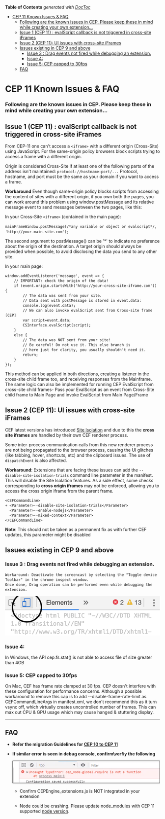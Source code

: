 <!-- START doctoc generated TOC please keep comment here to allow auto update -->
<!-- DON'T EDIT THIS SECTION, INSTEAD RE-RUN doctoc TO UPDATE -->
**Table of Contents**  *generated with [DocToc](https://github.com/thlorenz/doctoc)*

- [CEP 11 Known Issues & FAQ](#cep-11-known-issues--faq)
    - [Following are the known issues in CEP. Please keep these in mind while creating your own extension...](#following-are-the-known-issues-in-cep-please-keep-these-in-mind-while-creating-your-own-extension)
  - [Issue 1 (CEP 11) : evalScript callback is not triggered in cross-site iFrames](#issue-1-cep-11--evalscript-callback-is-not-triggered-in-cross-site-iframes)
  - [Issue 2 (CEP 11): UI issues with cross-site iFrames](#issue-2-cep-11-ui-issues-with-cross-site-iframes)
  - [Issues existing in CEP 9 and above](#issues-existing-in-cep-9-and-above)
    - [Issue 3 : Drag events not fired while debugging an extension.](#issue-3--drag-events-not-fired-while-debugging-an-extension)
    - [Issue 4:](#issue-4)
    - [Issue 5: CEP capped to 30fps](#issue-5-cep-capped-to-30fps)
  - [FAQ](#faq)

<!-- END doctoc generated TOC please keep comment here to allow auto update -->

CEP 11 Known Issues & FAQ
====================

### Following are the known issues in CEP. Please keep these in mind while creating your own extension...

## Issue 1 (CEP 11) : evalScript callback is not triggered in cross-site iFrames

From CEP-11 one can't access a `<iframe>` with a different origin (Cross-Site) using JavaScript. For the same-origin policy browsers block scripts trying to access a frame with a different origin.

Origin is considered Cross-Site if at least one of the following parts of the address isn't maintained:
`protocol://hostname:port/...`
Protocol, hostname, and port must be the same as your domain if you want to access a frame.

**Workaround**
Even though same-origin policy blocks scripts from accessing the content of sites with a different origin, if you own both the pages, you can work around this problem using window.postMessage and its relative message event to send messages between the two pages, like this:

In your Cross-Site `<iframe>` (contained in the main page):

`mainFrameWindow.postMessage(/*any variable or object or evalscript*/, 'http://your-main-site.com');`

The second argument to postMessage() can be '*' to indicate no preference about the origin of the destination. A target origin should always be provided when possible, to avoid disclosing the data you send to any other site.

In your main page:

```
window.addEventListener('message', event => {
    // IMPORTANT: check the origin of the data! 
    if (event.origin.startsWith('http://your-cross-site-iframe.com')) { 
        // The data was sent from your site.
        // Data sent with postMessage is stored in event.data:
        console.log(event.data); 
        // We can also invoke evalScript sent from Cross-site frame [CEP]
        var script=event.data;
        CSInterface.evalScript(script);
    } 
    else {
        // The data was NOT sent from your site! 
        // Be careful! Do not use it. This else branch is
        // here just for clarity, you usually shouldn't need it.
        return; 
    } 
}); 
```

This method can be applied in both directions, creating a listener in the cross-site child frame too, and receiving responses from the Mainframe. The same logic can also be implemented for running CEP EvalScript from cross-site child frames- Pass your EvalScript as an event from Cross-Site child frame to Main Page and invoke EvalScript from Main Page/Frame
  
## Issue 2 (CEP 11): UI issues with cross-site iFrames 
CEF latest versions has introduced [Site Isolation](https://www.chromium.org/Home/chromium-security/site-isolation) and due to this the **cross site iframes** are handled by their own CEF renderer process. 

Some inter-process communication calls from this new renderer process are not being propagated to the browser process, causing the UI glitches (like tabbing, hover, shortcuts, etc) and the clipboard issues. The use of `dispatchEvent` is also affected.

**Workaround**: Extensions that are facing these issues can add the `--disable-site-isolation-trials` command line parameter in the manifest. This will disable the Site Isolation features. As a side effect, some checks corresponding to **cross origin iframes** may not be enforced, allowing you to access the cross origin iframe from the parent frame. 
```
<CEFCommandLine>
+ <Parameter>--disable-site-isolation-trials</Parameter>
  <Parameter>--enable-nodejs</Parameter>
  <Parameter>--mixed-context</Parameter>
</CEFCommandLine>

```

**Note**: This should not be taken as a permanent fix as with further CEF updates, this parameter might be disabled


## Issues existing in CEP 9 and above  

### Issue 3 : Drag events not fired while debugging an extension. 
    
    Workaround: Deactivate the screencast by selecting the "Toggle device Toolbar" in the chrome inspect window. 
    Once done, Drag operation can be performed even while debugging the extension. 
  ![Toggle device Toolbar](./images/issues/dragDebug.png)
    
### Issue 4: 
In Windows, the API cep.fs.stat() is not able to access file of size greater than 4GB 

### Issue 5: CEP capped to 30fps
On Mac, CEF has frame rate clamped at 30 fps. CEP doesn't interfere with these configuration for performance concerns.
Although a possible workaround to remove this cap is to add --disable-frame-rate-limit as CEFCommandLineArgs in manifest.xml, we don't recommend this as
it turn vsync off, which virtually creates uncontrolled number of frames. This can max out CPU & GPU usage which may cause hanged & stuttering display. 


---

## FAQ 

*  **Refer the migration Guidelines for [CEP 10 to CEP 11](./CEP%2011.1%20HTML%20Extension%20Cookbook.md#migration-from-cep-10-to-cep-11)**

*  **If similar error is seen in debug console, confirm\verfiy the following**

    ![require not function](./images/issues/requireNotFunction.png)

    * Confirm CEPEngine_extensions.js is NOT integrated in your extension

    * Node could be crashing. Please update node_modules with CEP 11 supported [node version](./CEP%2011.1%20HTML%20Extension%20Cookbook.md#chromium-embedded-framework-cef). 
